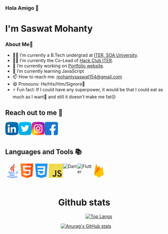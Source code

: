 ### Hola Amigo 👋

# I'm Saswat Mohanty

### About Me👀

- 👨‍🎓 I'm currently a B.Tech undergrad at [ITER, SOA University](https://www.soa.ac.in/iter).
- 👨‍⚖️ I'm currently the Co-Lead of [Hack Club ITER](https://www.instagram.com/hackclubiter/).
- 🔭 I’m currently working on [Portfolio website](https://saswat7101.github.io/Portfolio/).
- 🌱 I’m currently learning JavaScript
- 📫 How to reach me: mohantysaswat154@gmail.com
- 😄 Pronouns: He/His/Him/Signore🧑
- ⚡ Fun fact: If I could have any superpower, it would be that I could eat as much as I want🤤 and still it doesn't make me fat😔

## Reach out to me 🤝

<a href="https://www.linkedin.com/in/saswat-mohanty-3460321b4/" target="_blank"><img align="left" alt="LinkedIn" width="42px" src="https://github.com/Saswat7101/Saswat7101/blob/main/linkedin.png" /></a>
<img align="left" alt="Twitter" width="42px" src="https://github.com/Saswat7101/Saswat7101/blob/main/twitter.png" />
<img align="left" alt="Instagram" width="42px" src="https://github.com/Saswat7101/Saswat7101/blob/main/instagram.png" />
<img align="left" alt="Facebook" width="42px" src="https://github.com/Saswat7101/Saswat7101/blob/main/facebook.png" />
<br>
<br>
<br>

## Languages and Tools 📚

<img align="left" alt="Java" width="46px" src="https://github.com/Saswat7101/Saswat7101/blob/main/java.png" />
<img align="left" alt="HTML" width="46px" src="https://github.com/Saswat7101/Saswat7101/blob/main/html%20(1).png" />
<img align="left" alt="CSS" width="46px" src="https://github.com/Saswat7101/Saswat7101/blob/main/css-3.png" />
<img align="left" alt="JavaScript" width="46px" src="https://raw.githubusercontent.com/devicons/devicon/master/icons/javascript/javascript-original.svg" />
<img align="left" alt="Dart" width="46px" src="https://www.vectorlogo.zone/logos/dartlang/dartlang-icon.svg" />
<img align="left" alt="Flutter" width="46px" src="https://www.vectorlogo.zone/logos/flutterio/flutterio-icon.svg" />
<img align="left" alt="Firebase" width="46px" src="https://github.com/Saswat7101/Saswat7101/blob/main/firebase.png" />
<br>
<br>
<br>
<br>

<h1 align="center">Github stats</h1>

&nbsp;&nbsp;&nbsp;&nbsp;&nbsp;&nbsp;&nbsp;&nbsp;&nbsp;&nbsp;&nbsp;&nbsp;&nbsp;&nbsp;&nbsp;&nbsp;&nbsp;&nbsp;&nbsp;&nbsp;&nbsp;&nbsp;&nbsp;&nbsp;&nbsp;&nbsp;&nbsp;&nbsp;&nbsp;&nbsp;&nbsp;&nbsp;&nbsp;&nbsp;&nbsp;&nbsp;&nbsp;&nbsp;&nbsp;&nbsp;&nbsp;&nbsp;&nbsp;&nbsp;&nbsp;&nbsp;&nbsp;&nbsp;&nbsp;&nbsp;&nbsp;&nbsp;&nbsp;&nbsp;&nbsp;&nbsp;&nbsp;&nbsp;&nbsp;&nbsp;&nbsp;&nbsp;&nbsp;&nbsp;
[![Top Langs](https://github-readme-stats.vercel.app/api/top-langs/?username=Saswat7101&layout=compact&theme=yeblu)](https://github.com/anuraghazra/github-readme-stats)


&nbsp;&nbsp;&nbsp;&nbsp;&nbsp;&nbsp;&nbsp;&nbsp;&nbsp;&nbsp;&nbsp;&nbsp;&nbsp;&nbsp;&nbsp;&nbsp;&nbsp;&nbsp;&nbsp;&nbsp;&nbsp;&nbsp;&nbsp;&nbsp;&nbsp;&nbsp;&nbsp;&nbsp;&nbsp;&nbsp;&nbsp;&nbsp;&nbsp;&nbsp;&nbsp;&nbsp;&nbsp;&nbsp;&nbsp;&nbsp;&nbsp;&nbsp;&nbsp;&nbsp;
[![Anurag's GitHub stats](https://github-readme-stats.vercel.app/api?username=Saswat7101&count_private=true&show_icons=true&theme=yeblu)](https://github.com/anuraghazra/github-readme-stats)



